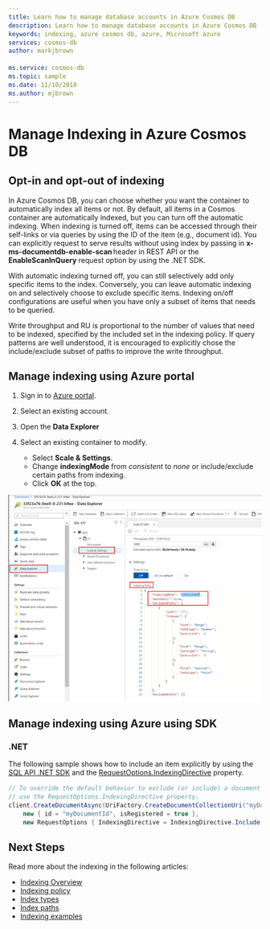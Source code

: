 ```yaml
---
title: Learn how to manage database accounts in Azure Cosmos DB
description: Learn how to manage database accounts in Azure Cosmos DB
keywords: indexing, azure cosmos db, azure, Microsoft azure
services: cosmos-db
author: markjbrown

ms.service: cosmos-db
ms.topic: sample
ms.date: 11/10/2018
ms.author: mjbrown
---
```


# Manage Indexing in Azure Cosmos DB

## Opt-in and opt-out of indexing

In Azure Cosmos DB, you can choose whether you want the container to automatically index all items or not. By default, all items in a Cosmos container are automatically indexed, but you can turn off the automatic indexing. When indexing is turned off, items can be accessed through their self-links or via queries by using the ID of the item (e.g., document id). You can explicitly request to serve results without using index by passing in **x-ms-documentdb-enable-scan** header in REST API or the **EnableScanInQuery** request option by using the .NET SDK.

With automatic indexing turned off, you can still selectively add only specific items to the index. Conversely, you can leave automatic indexing on and selectively choose to exclude specific items. Indexing on/off configurations are useful when you have only a subset of items that needs to be queried.  

Write throughput and RU is proportional to the number of values that need to be indexed, specified by the included set in the indexing policy. If query patterns are well understood, it is encouraged to explicitly chose the include/exclude subset of paths to improve the write throughput.

## Manage indexing using Azure portal

1. Sign in to [Azure portal](https://portal.azure.com/).

2. Select an existing account.

3. Open the **Data Explorer**

4. Select an existing container to modify.
   * Select **Scale & Settings**.
   * Change **indexingMode** from *consistent* to *none* or include/exclude certain paths from indexing.
   * Click **OK** at the top.

![Manage Indexing using Azure portal](./media/how-to-manage-indexing/how-to-manage-indexing-portal.png)

## Manage indexing using Azure using SDK

### <a id="dotnet"></a>.NET

The following sample shows how to include an item explicitly by using the [SQL API .NET SDK](sql-api-sdk-dotnet.md) and the [RequestOptions.IndexingDirective](/dotnet/api/microsoft.azure.documents.client.requestoptions.indexingdirective) property.

```csharp
// To override the default behavior to exclude (or include) a document in indexing,
// use the RequestOptions.IndexingDirective property.
client.CreateDocumentAsync(UriFactory.CreateDocumentCollectionUri("myDatabaseName", "myCollectionName"),
    new { id = "myDocumentId", isRegistered = true },
    new RequestOptions { IndexingDirective = IndexingDirective.Include });
```

## Next Steps

Read more about the indexing in the following articles:

- [Indexing Overview](indexing-overview.md)
- [Indexing policy](indexing-policy.md)
- [Index types](index-types.md)
- [Index paths](index-paths.md)
- [Indexing examples](indexing-examples.md)
